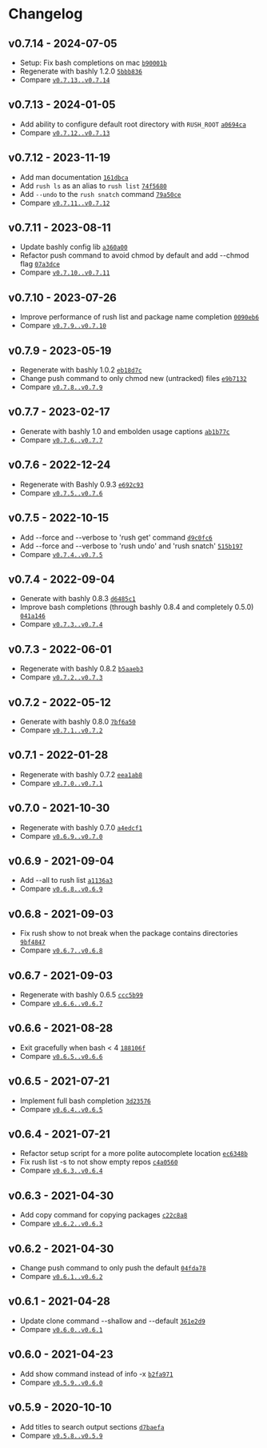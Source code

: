 Changelog
========================================

v0.7.14 - 2024-07-05
----------------------------------------

- Setup: Fix bash completions on mac [`b90001b`](https://github.com/DannyBen/rush-cli/commit/b90001b)
- Regenerate with bashly 1.2.0 [`5bbb836`](https://github.com/DannyBen/rush-cli/commit/5bbb836)
- Compare [`v0.7.13..v0.7.14`](https://github.com/dannyben/rush-cli/compare/v0.7.13..v0.7.14)


v0.7.13 - 2024-01-05
----------------------------------------

- Add ability to configure default root directory with `RUSH_ROOT` [`a0694ca`](https://github.com/DannyBen/rush-cli/commit/a0694ca)
- Compare [`v0.7.12..v0.7.13`](https://github.com/dannyben/rush-cli/compare/v0.7.12..v0.7.13)


v0.7.12 - 2023-11-19
----------------------------------------

- Add man documentation [`161dbca`](https://github.com/DannyBen/rush-cli/commit/161dbca)
- Add `rush ls` as an alias to `rush list` [`74f5680`](https://github.com/DannyBen/rush-cli/commit/74f5680)
- Add `--undo` to the `rush snatch` command [`79a50ce`](https://github.com/DannyBen/rush-cli/commit/79a50ce)
- Compare [`v0.7.11..v0.7.12`](https://github.com/dannyben/rush-cli/compare/v0.7.11..v0.7.12)


v0.7.11 - 2023-08-11
----------------------------------------

- Update bashly config lib [`a360a00`](https://github.com/DannyBen/rush-cli/commit/a360a00)
- Refactor push command to avoid chmod by default and add --chmod flag [`07a3dce`](https://github.com/DannyBen/rush-cli/commit/07a3dce)
- Compare [`v0.7.10..v0.7.11`](https://github.com/dannyben/rush-cli/compare/v0.7.10..v0.7.11)


v0.7.10 - 2023-07-26
----------------------------------------

- Improve performance of rush list and package name completion [`0090eb6`](https://github.com/DannyBen/rush-cli/commit/0090eb6)
- Compare [`v0.7.9..v0.7.10`](https://github.com/dannyben/rush-cli/compare/v0.7.9..v0.7.10)


v0.7.9 - 2023-05-19
----------------------------------------

- Regenerate with bashly 1.0.2 [`eb18d7c`](https://github.com/DannyBen/rush-cli/commit/eb18d7c)
- Change push command to only chmod new (untracked) files [`e9b7132`](https://github.com/DannyBen/rush-cli/commit/e9b7132)
- Compare [`v0.7.8..v0.7.9`](https://github.com/dannyben/rush-cli/compare/v0.7.8..v0.7.9)


v0.7.7 - 2023-02-17
----------------------------------------

- Generate with bashly 1.0 and embolden usage captions [`ab1b77c`](https://github.com/DannyBen/rush-cli/commit/ab1b77c)
- Compare [`v0.7.6..v0.7.7`](https://github.com/dannyben/rush-cli/compare/v0.7.6..v0.7.7)


v0.7.6 - 2022-12-24
----------------------------------------

- Regenerate with Bashly 0.9.3 [`e692c93`](https://github.com/DannyBen/rush-cli/commit/e692c93)
- Compare [`v0.7.5..v0.7.6`](https://github.com/dannyben/rush-cli/compare/v0.7.5..v0.7.6)


v0.7.5 - 2022-10-15
----------------------------------------

- Add --force and --verbose to 'rush get' command [`d9c0fc6`](https://github.com/DannyBen/rush-cli/commit/d9c0fc6)
- Add --force and --verbose to 'rush undo' and 'rush snatch' [`515b197`](https://github.com/DannyBen/rush-cli/commit/515b197)
- Compare [`v0.7.4..v0.7.5`](https://github.com/dannyben/rush-cli/compare/v0.7.4..v0.7.5)


v0.7.4 - 2022-09-04
----------------------------------------

- Generate with bashly 0.8.3 [`d6485c1`](https://github.com/DannyBen/rush-cli/commit/d6485c1)
- Improve bash completions (through bashly 0.8.4 and completely 0.5.0) [`041a146`](https://github.com/DannyBen/rush-cli/commit/041a146)
- Compare [`v0.7.3..v0.7.4`](https://github.com/dannyben/rush-cli/compare/v0.7.3..v0.7.4)


v0.7.3 - 2022-06-01
----------------------------------------

- Regenerate with bashly 0.8.2 [`b5aaeb3`](https://github.com/DannyBen/rush-cli/commit/b5aaeb3)
- Compare [`v0.7.2..v0.7.3`](https://github.com/dannyben/rush-cli/compare/v0.7.2..v0.7.3)


<!-- break v0.7.2 -->
v0.7.2 - 2022-05-12
----------------------------------------

- Generate with bashly 0.8.0 [`7bf6a50`](https://github.com/DannyBen/rush-cli/commit/7bf6a50)
- Compare [`v0.7.1..v0.7.2`](https://github.com/dannyben/rush-cli/compare/v0.7.1..v0.7.2)


v0.7.1 - 2022-01-28
----------------------------------------

- Regenerate with bashly 0.7.2 [`eea1ab8`](https://github.com/DannyBen/rush-cli/commit/eea1ab8)
- Compare [`v0.7.0..v0.7.1`](https://github.com/dannyben/rush-cli/compare/v0.7.0..v0.7.1)


v0.7.0 - 2021-10-30
----------------------------------------

- Regenerate with bashly 0.7.0 [`a4edcf1`](https://github.com/DannyBen/rush-cli/commit/a4edcf1)
- Compare [`v0.6.9..v0.7.0`](https://github.com/dannyben/rush-cli/compare/v0.6.9..v0.7.0)


v0.6.9 - 2021-09-04
----------------------------------------

- Add --all to rush list [`a1136a3`](https://github.com/DannyBen/rush-cli/commit/a1136a3)
- Compare [`v0.6.8..v0.6.9`](https://github.com/dannyben/rush-cli/compare/v0.6.8..v0.6.9)


v0.6.8 - 2021-09-03
----------------------------------------

- Fix rush show to not break when the package contains directories [`9bf4847`](https://github.com/DannyBen/rush-cli/commit/9bf4847)
- Compare [`v0.6.7..v0.6.8`](https://github.com/dannyben/rush-cli/compare/v0.6.7..v0.6.8)


v0.6.7 - 2021-09-03
----------------------------------------

- Regenerate with bashly 0.6.5 [`ccc5b99`](https://github.com/DannyBen/rush-cli/commit/ccc5b99)
- Compare [`v0.6.6..v0.6.7`](https://github.com/dannyben/rush-cli/compare/v0.6.6..v0.6.7)


v0.6.6 - 2021-08-28
----------------------------------------

- Exit gracefully when bash < 4 [`188106f`](https://github.com/DannyBen/rush-cli/commit/188106f)
- Compare [`v0.6.5..v0.6.6`](https://github.com/dannyben/rush-cli/compare/v0.6.5..v0.6.6)


v0.6.5 - 2021-07-21
----------------------------------------

- Implement full bash completion [`3d23576`](https://github.com/DannyBen/rush-cli/commit/3d23576)
- Compare [`v0.6.4..v0.6.5`](https://github.com/dannyben/rush-cli/compare/v0.6.4..v0.6.5)


v0.6.4 - 2021-07-21
----------------------------------------

- Refactor setup script for a more polite autocomplete location [`ec6348b`](https://github.com/DannyBen/rush-cli/commit/ec6348b)
- Fix rush list -s to not show empty repos [`c4a0560`](https://github.com/DannyBen/rush-cli/commit/c4a0560)
- Compare [`v0.6.3..v0.6.4`](https://github.com/dannyben/rush-cli/compare/v0.6.3..v0.6.4)


v0.6.3 - 2021-04-30
----------------------------------------

- Add copy command for copying packages [`c22c8a8`](https://github.com/DannyBen/rush-cli/commit/c22c8a8)
- Compare [`v0.6.2..v0.6.3`](https://github.com/dannyben/rush-cli/compare/v0.6.2..v0.6.3)


v0.6.2 - 2021-04-30
----------------------------------------

- Change push command to only push the default [`04fda78`](https://github.com/DannyBen/rush-cli/commit/04fda78)
- Compare [`v0.6.1..v0.6.2`](https://github.com/dannyben/rush-cli/compare/v0.6.1..v0.6.2)


v0.6.1 - 2021-04-28
----------------------------------------

- Update clone command --shallow and --default [`361e2d9`](https://github.com/DannyBen/rush-cli/commit/361e2d9)
- Compare [`v0.6.0..v0.6.1`](https://github.com/dannyben/rush-cli/compare/v0.6.0..v0.6.1)


v0.6.0 - 2021-04-23
----------------------------------------

- Add show command instead of info -x [`b2fa971`](https://github.com/DannyBen/rush-cli/commit/b2fa971)
- Compare [`v0.5.9..v0.6.0`](https://github.com/dannyben/rush-cli/compare/v0.5.9..v0.6.0)


v0.5.9 - 2020-10-10
----------------------------------------

- Add titles to search output sections [`d7baefa`](https://github.com/DannyBen/rush-cli/commit/d7baefa)
- Compare [`v0.5.8..v0.5.9`](https://github.com/dannyben/rush-cli/compare/v0.5.8..v0.5.9)
